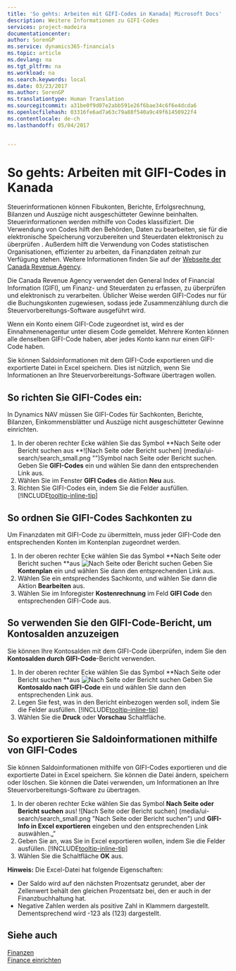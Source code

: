 ```yaml
---
title: 'So gehts: Arbeiten mit GIFI-Codes in Kanada| Microsoft Docs'
description: Weitere Informationen zu GIFI-Codes
services: project-madeira
documentationcenter: 
author: SorenGP
ms.service: dynamics365-financials
ms.topic: article
ms.devlang: na
ms.tgt_pltfrm: na
ms.workload: na
ms.search.keywords: local
ms.date: 03/23/2017
ms.author: SorenGP
ms.translationtype: Human Translation
ms.sourcegitcommit: a31be0f9d07e2abb591e26f6bae34c6f6e4dcda6
ms.openlocfilehash: 03316fe6ad7a63c79a88f540a9c49f61450922f4
ms.contentlocale: de-ch
ms.lasthandoff: 05/04/2017


---
```

# <a name="how-to-work-with-gifi-codes-in-canada"></a>So gehts: Arbeiten mit GIFI-Codes in Kanada
Steuerinformationen können Fibukonten, Berichte, Erfolgsrechnung, Bilanzen und Auszüge nicht ausgeschütteter Gewinne beinhalten. Steuerinformationen werden mithilfe von Codes klassifiziert. Die Verwendung von Codes hilft den Behörden, Daten zu bearbeiten, sie für die elektronische Speicherung vorzubereiten und Steuerdaten elektronisch zu überprüfen . Außerdem hilft die Verwendung von Codes statistischen Organisationen, effizienter zu arbeiten, da Finanzdaten zeitnah zur Verfügung stehen. Weitere Informationen finden Sie auf der [Webseite der Canada Revenue Agency](http://www.cra-arc.gc.ca/).

Die Canada Revenue Agency verwendet den General Index of Financial Information (GIFI), um Finanz- und Steuerdaten zu erfassen, zu überprüfen und elektronisch zu verarbeiten. Üblicher Weise werden GIFI-Codes nur für die Buchungskonten zugewiesen, sodass jede Zusammenzählung durch die Steuervorbereitungs-Software ausgeführt wird.

Wenn ein Konto einem GIFI-Code zugeordnet ist, wird es der Einnahmenenagentur unter diesem Code gemeldet. Mehrere Konten können alle denselben GIFI-Code haben, aber jedes Konto kann nur einen GIFI-Code haben.

Sie können Saldoinformationen mit dem GIFI-Code exportieren und die exportierte Datei in Excel speichern. Dies ist nützlich, wenn Sie Informationen an Ihre Steuervorbereitungs-Software übertragen wollen.

## <a name="to-set-up-gifi-codes"></a>So richten Sie GIFI-Codes ein:
In Dynamics NAV müssen Sie GIFI-Codes für Sachkonten, Berichte, Bilanzen, Einkommensblätter und Auszüge nicht ausgeschütteter Gewinne einrichten.

1. In der oberen rechter Ecke wählen Sie das Symbol **Nach Seite oder Bericht suchen aus **![Nach Seite oder Bericht suchen] (media/ui-search/search_small.png "")Symbol nach Seite oder Bericht suchen. Geben Sie **GIFI-Codes** ein und wählen Sie dann den entsprechenden Link aus.
2. Wählen Sie im Fenster **GIFI Codes** die Aktion **Neu** aus.
3. Richten Sie GIFI-Codes ein, indem Sie die Felder ausfüllen. [!INCLUDE[tooltip-inline-tip](includes/tooltip-inline-tip_md.md)]

## <a name="to-associate-gifi-codes-with-gl-accounts"></a>So ordnen Sie GIFI-Codes Sachkonten zu
Um Finanzdaten mit GIFI-Code zu übermitteln, muss jeder GIFI-Code den entsprechenden Konten im Kontenplan zugeordnet werden.

1. In der oberen rechter Ecke wählen Sie das Symbol **Nach Seite oder Bericht suchen **aus ![Nach Seite oder Bericht suchen](media/ui-search/search_small.png "Nach Seite oder Bericht suchen.") Geben Sie **Kontenplan** ein und wählen Sie dann den entsprechenden Link aus.
2. Wählen Sie ein entsprechendes Sachkonto, und wählen Sie dann die Aktion **Bearbeiten** aus.
3. Wählen Sie im Inforegister **Kostenrechnung** im Feld **GIFI Code** den entsprechenden GIFI-Code aus.

## <a name="to-view-account-balances-using-the-gifi-code-report"></a>So verwenden Sie den GIFI-Code-Bericht, um Kontosalden anzuzeigen
Sie können Ihre Kontosalden mit dem GIFI-Code überprüfen, indem Sie den **Kontosalden durch GIFI-Code**-Bericht verwenden.

1. In der oberen rechter Ecke wählen Sie das Symbol **Nach Seite oder Bericht suchen **aus ![Nach Seite oder Bericht suchen](media/ui-search/search_small.png "Nach Seite oder Bericht suchen.") Geben Sie **Kontosaldo nach GIFI-Code** ein und wählen Sie dann den entsprechenden Link aus.
2. Legen Sie fest, was in den Bericht einbezogen werden soll, indem Sie die Felder ausfüllen. [!INCLUDE[tooltip-inline-tip](includes/tooltip-inline-tip_md.md)]
3. Wählen Sie die **Druck** oder **Vorschau** Schaltfläche.

## <a name="to-export-balance-information-using-gifi-codes"></a>So exportieren Sie Saldoinformationen mithilfe von GIFI-Codes
Sie können Saldoinformationen mithilfe von GIFI-Codes exportieren und die exportierte Datei in Excel speichern. Sie können die Datei ändern, speichern oder löschen. Sie können die Datei verwenden, um Informationen an Ihre Steuervorbereitungs-Software zu übertragen.

1. In der oberen rechter Ecke wählen Sie das Symbol **Nach Seite oder Bericht suchen** aus! ![Nach Seite oder Bericht suchen] (media/ui-search/search_small.png "Nach Seite oder Bericht suchen") und **GIFI-Info in Excel exportieren** eingeben und den entsprechenden Link auswählen.„”
2. Geben Sie an, was Sie in Excel exportieren wollen, indem Sie die Felder ausfüllen. [!INCLUDE[tooltip-inline-tip](includes/tooltip-inline-tip_md.md)]
3. Wählen Sie die Schaltfläche **OK** aus.

**Hinweis:** Die Excel-Datei hat folgende Eigenschaften:

* Der Saldo wird auf den nächsten Prozentsatz gerundet, aber der Zellenwert behält den gleichen Prozentsatz bei, den er auch in der Finanzbuchhaltung hat.
* Negative Zahlen werden als positive Zahl in Klammern dargestellt. Dementsprechend wird -123 als (123) dargestellt.

## <a name="see-also"></a>Siehe auch
[Finanzen](finance.md)   
[Finance einrichten](finance-setup-finance.md)


